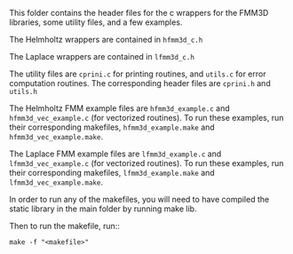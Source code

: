   This folder contains the header files for the c wrappers for the
  FMM3D libraries, some utility files, and a few examples. 

  The Helmholtz wrappers are contained in ``hfmm3d_c.h``

  The Laplace wrappers are contained in ``lfmm3d_c.h``

  The utility files are ``cprini.c`` for printing routines, 
  and ``utils.c`` for error computation routines. The corresponding
  header files are ``cprini.h`` and ``utils.h``

  The Helmholtz FMM example files are ``hfmm3d_example.c`` and
  ``hfmm3d_vec_example.c`` (for vectorized routines).
  To run these examples, run their corresponding makefiles, 
  ``hfmm3d_example.make`` and ``hfmm3d_vec_example.make``.

  The Laplace FMM example files are ``lfmm3d_example.c`` and
  ``lfmm3d_vec_example.c`` (for vectorized routines).
  To run these examples, run their corresponding makefiles, 
  ``lfmm3d_example.make`` and ``lfmm3d_vec_example.make``.

  In order to run any of the makefiles, you will need to have compiled
  the static library in the main folder by running make lib.

  Then to run the makefile, run::

    make -f "<makefile>"
 



